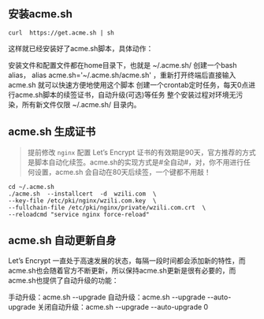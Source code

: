 ## 安装acme.sh

`curl  https://get.acme.sh | sh`

这样就已经安装好了acme.sh脚本，具体动作：

安装文件和配置文件都在home目录下，也就是 ~/.acme.sh/
创建一个bash alias， alias acme.sh='~/.acme.sh/acme.sh' ，重新打开终端后直接输入 acme.sh 就可以快速方便地使用这个脚本
创建一个crontab定时任务，每天0点进行acme.sh脚本的续签证书，自动升级(可选)等任务
整个安装过程对环境无污染，所有新文件仅限 ~/.acme.sh/ 目录内。

## acme.sh 生成证书
> 提前修改 `nginx` 配置 
> Let’s Encrypt 证书的有效期是90天，官方推荐的方式是脚本自动化续签。acme.sh的实现方式是#全自动#，对，你不用进行任何设置，acme.sh 会自动在80天后续签，一个键都不用敲！

```
cd ~/.acme.sh
./acme.sh  --installcert  -d  wzili.com  \
--key-file /etc/pki/nginx/wzili.com.key  \
--fullchain-file /etc/pki/nginx/private/wzili.com.crt  \
--reloadcmd "service nginx force-reload"
```

## acme.sh 自动更新自身

Let’s Encrypt 一直处于高速发展的状态，每隔一段时间都会添加新的特性，而acme.sh也会随着官方不断更新，所以保持acme.sh更新是很有必要的，而acme.sh也提供了自动升级的功能：

手动升级：acme.sh --upgrade
自动升级：acme.sh --upgrade --auto-upgrade
关闭自动升级：acme.sh --upgrade --auto-upgrade 0
